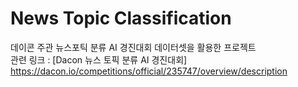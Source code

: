 # News Topic Classification
데이콘 주관 뉴스포틱 분류 AI 경진대회 데이터셋을 활용한 프로젝트 <br/>
관련 링크 : [Dacon 뉴스 토픽 분류 AI 경진대회] https://dacon.io/competitions/official/235747/overview/description
